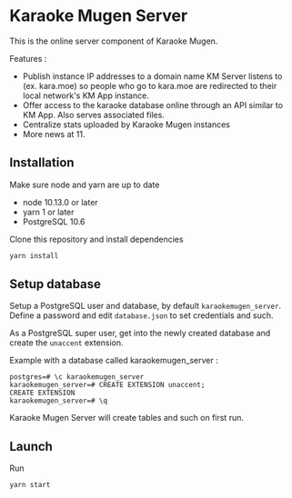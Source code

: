 # Karaoke Mugen Server

This is the online server component of Karaoke Mugen.

Features :

- Publish instance IP addresses to a domain name KM Server listens to (ex. kara.moe) so people who go to kara.moe are redirected to their local network's KM App instance.
- Offer access to the karaoke database online through an API similar to KM App. Also serves associated files.
- Centralize stats uploaded by Karaoke Mugen instances
- More news at 11.

## Installation

Make sure node and yarn are up to date

- node 10.13.0 or later
- yarn 1 or later
- PostgreSQL 10.6

Clone this repository and install dependencies

```sh
yarn install
```

## Setup database

Setup a PostgreSQL user and database, by default `karaokemugen_server`. Define a password and edit `database.json` to set credentials and such.

As a PostgreSQL super user, get into the newly created database and create the `unaccent` extension.

Example with a database called karaokemugen_server :

```pg
postgres=# \c karaokemugen_server
karaokemugen_server=# CREATE EXTENSION unaccent;
CREATE EXTENSION
karaokemugen_server=# \q
```

Karaoke Mugen Server will create tables and such on first run.

## Launch

Run

```sh
yarn start
```
